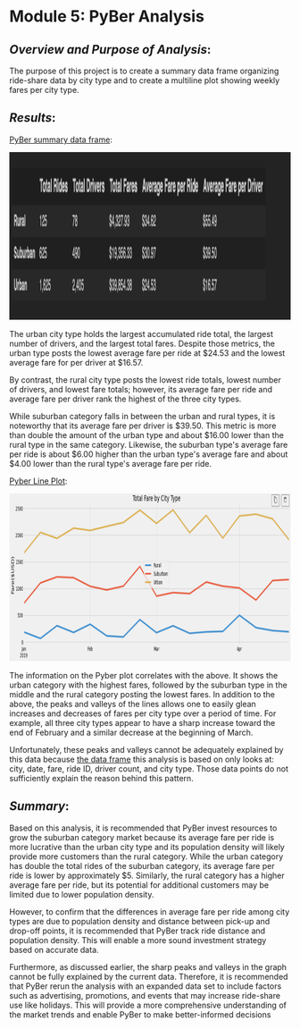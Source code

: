 # Module 5: PyBer Analysis

## *Overview and Purpose of Analysis*:
The purpose of this project is to create a summary data frame organizing ride-share data by city type and to create a multiline plot showing weekly fares per city type.

## *Results*:
[PyBer summary data frame](https://github.com/laurlen2112/Pyber_Analysis/blob/main/analysis/PyBer_DF_Summary.png):

<img src= "https://github.com/laurlen2112/Pyber_Analysis/blob/main/analysis/PyBer_DF_Summary.png" width="700" height="300"/>


 The urban city type holds the largest accumulated ride total, the largest number of drivers, and the largest total fares.  Despite those 
  metrics, the urban type posts the lowest average fare per ride at $24.53 and the lowest average fare for per driver at $16.57.  

 By contrast, the rural city type posts the lowest ride totals, lowest number of drivers, and lowest fare totals; however, its average fare per ride and 
  average fare per driver rank the highest of the three city types.  

 While suburban category falls in between the urban and rural types, it is noteworthy that its average fare per driver is $39.50.  This metric is more than double the amount of 
  the urban type and about $16.00 lower than the rural type in the same category.  Likewise, the suburban type's average fare per ride is about $6.00 higher than the urban type's average fare and about 
		$4.00 lower than the rural type's average fare per ride.
 
[Pyber Line Plot](https://github.com/laurlen2112/Pyber_Analysis/blob/main/analysis/pyber%20line%20plot%202.png):

<img src= "https://github.com/laurlen2112/Pyber_Analysis/blob/main/analysis/pyber%20line%20plot%202.png" width="700" height="300"/>

 The information on the Pyber plot correlates with the above.  It shows the urban category with the highest fares, followed by the suburban type in the middle and the rural category posting the lowest fares.  In addition to the above, the peaks and valleys of the lines allows one to easily glean increases and decreases of fares per city type over a period of time.  For example, all three city types appear to have a sharp increase toward the end of February and a similar decrease at the beginning of March.  

 Unfortunately, these peaks and valleys cannot be adequately explained by this data because [the data frame](https://github.com/laurlen2112/Pyber_Analysis/blob/main/analysis/pyber%20analysis%20DF%20in%20code.png)  this analysis is based on only looks at: city, date, fare, ride ID, driver count, and city type.  Those data points do not sufficiently explain the reason behind this pattern.

## *Summary*:

Based on this analysis, it is recommended that PyBer invest resources to grow the suburban category market because its average fare per ride is more lucrative than the urban city type and its population density will likely provide more customers than the rural category. While the urban category has double the total rides of the suburban category, its average fare per ride is lower by approximately $5. Similarly, the rural category has a higher average fare per ride, but its potential for additional customers may be limited due to lower population density.

However, to confirm that the differences in average fare per ride among city types are due to population density and distance between pick-up and drop-off points, it is recommended that PyBer track ride distance and population density. This will enable a more sound investment strategy based on accurate data.

Furthermore, as discussed earlier, the sharp peaks and valleys in the graph cannot be fully explained by the current data. Therefore, it is recommended that PyBer rerun the analysis with an expanded data set to include factors such as advertising, promotions, and events that may increase ride-share use like holidays. This will provide a more comprehensive understanding of the market trends and enable PyBer to make better-informed decisions
